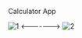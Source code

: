 Calculator App

![1](https://user-images.githubusercontent.com/87164152/148649973-c4190aa3-f0d6-4804-9e79-3f235202cd0e.png)
<------->
![2](https://user-images.githubusercontent.com/87164152/148649976-5d7579b8-d6be-4851-be6c-787c4baf389a.png)
